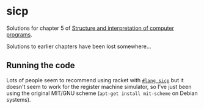 # sicp

Solutions for chapter 5 of [Structure and interpretation of computer programs](https://mitpress.mit.edu/sicp/full-text/book/book.html).

Solutions to earlier chapters have been lost somewhere...

## Running the code

Lots of people seem to recommend using racket with [`#lang sicp`](http://docs.racket-lang.org/sicp-manual/index.html) but it doesn't seem to work for the register machine simulator, so I've just been using the original MIT/GNU scheme (`apt-get install mit-scheme` on Debian systems).
